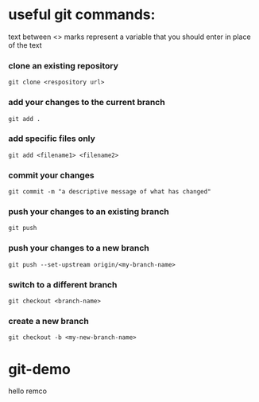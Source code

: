 # useful git commands:
text between <> marks represent a variable that you should enter in place of the text

### clone an existing repository
```
git clone <respository url>
```

### add your changes to the current branch
```
git add .
```

### add specific files only
```
git add <filename1> <filename2>
```

### commit your changes
```
git commit -m "a descriptive message of what has changed"
```

### push your changes to an existing branch
```
git push
```

### push your changes to a new branch
```
git push --set-upstream origin/<my-branch-name>
```

### switch to a different branch
```
git checkout <branch-name>
```


### create a new branch
```
git checkout -b <my-new-branch-name>
```
# git-demo
hello remco 
